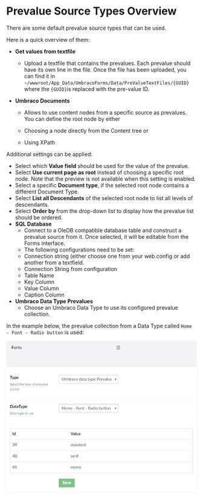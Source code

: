 # Prevalue Source Types Overview

There are some default prevalue source types that can be used.

Here is a quick overview of them:

* **Get values from textfile**

  * Upload a textfile that contains the prevalues. Each prevalue should have its own line in the file. Once the file has been uploaded, you can find it in `~/wwwroot/App_Data/UmbracoForms/Data/PreValueTextFiles/{GUID}` where the `{GUID}`is replaced with the pre-value ID.
* **Umbraco Documents**

  * Allows to use content nodes from a specific source as prevalues. You can define the root node by either

  * Choosing a node directly from the Content tree or
  * Using XPath

Additional settings can be applied:

  * Select which **Value field** should be used for the value of the prevalue.
  * Select **Use current page as root** instead of choosing a specific root node. Note that the preview is not available when this setting is enabled.
  * Select a specific **Document type**, if the selected root node contains a different Document Type.
  * Select **List all Descendants** of the selected root node to list all levels of descendants.
  * Select **Order by** from the drop-down list to display how the prevalue list should be ordered.
* **SQL Database**
  * Connect to a OleDB compatible database table and construct a prevalue source from it. Once selected, it will be editable from the Forms interface.
  * The following configurations need to be set:
  * Connection string (either choose one from your web.config or add another from a textfield.
  * Connection String from configuration
  * Table Name
  * Key Column
  * Value Column
  * Caption Column
* **Umbraco Data Type Prevalues**
  * Choose an Umbraco Data Type to use its configured prevalue collection.

In the example below, the prevalue collection from a Data Type called `Home - Font - Radio button` is used:

![Data Type prevalues](images/datatype-prevalues.png)
